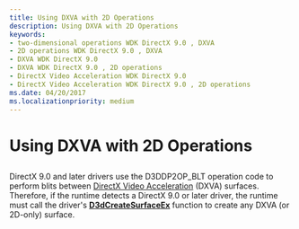 ```yaml
---
title: Using DXVA with 2D Operations
description: Using DXVA with 2D Operations
keywords:
- two-dimensional operations WDK DirectX 9.0 , DXVA
- 2D operations WDK DirectX 9.0 , DXVA
- DXVA WDK DirectX 9.0
- DXVA WDK DirectX 9.0 , 2D operations
- DirectX Video Acceleration WDK DirectX 9.0
- DirectX Video Acceleration WDK DirectX 9.0 , 2D operations
ms.date: 04/20/2017
ms.localizationpriority: medium
---
```


# Using DXVA with 2D Operations


## <span id="ddk_using_dxva_with_2d_operations_gg"></span><span id="DDK_USING_DXVA_WITH_2D_OPERATIONS_GG"></span>


DirectX 9.0 and later drivers use the D3DDP2OP\_BLT operation code to perform blits between [DirectX Video Acceleration](directx-video-acceleration.md) (DXVA) surfaces. Therefore, if the runtime detects a DirectX 9.0 or later driver, the runtime must call the driver's [**D3dCreateSurfaceEx**](/windows/win32/api/ddrawint/nc-ddrawint-pdd_createsurfaceex) function to create any DXVA (or 2D-only) surface.

 

